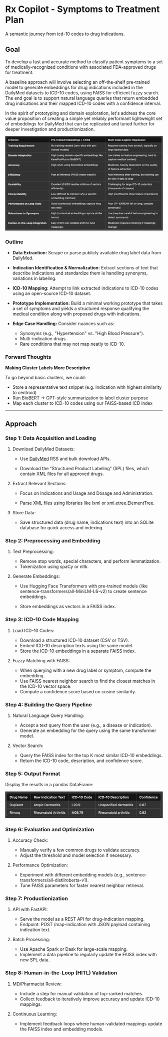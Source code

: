 # Rx Copilot - Symptoms to Treatment Plan

A semantic journey from icd-10 codes to drug indications.

## Goal

To develop a fast and accurate method to classify patient symptoms to a set of medically-recognized conditions with associated FDA-approved drugs for treatment.

A baseline approach will involve selecting an off-the-shelf pre-trained model to generate embeddings for drug indications included in the DailyMed datasets to ICD-10 codes, using FAISS for efficient fuzzy search. The end goal is to support natural language queries that return embedded drug indications and their mapped ICD-10 codes with a confidence interval.

In the spirit of prototyping and domain exploration, let's address the core value proposition of creating a simple yet reliably performant lightweight set of embeddings for DailyMed that can be replicated and tuned further for deeper investigation and productionization.

![methodology](./assets/method_tradeoffs.png)

### Outline

* **Data Extraction:** Scrape or parse publicly available drug label data from DailyMed.

* **Indication Identification & Normalization:** Extract sections of text that describe indications and standardize them ie handling synonyms, variations in labeling.

* **ICD-10 Mapping:** Attempt to link extracted indications to ICD-10 codes using an open-source ICD-10 dataset.

* **Prototype Implementation:** Build a minimal working prototype that takes a set of symptoms and yields a structured response qualifying the medical condition along with proposed drugs with indications.

* **Edge Case Handling:** Consider nuances such as:
    * Synonyms (e.g., "Hypertension" vs. "High Blood Pressure").
    * Multi-indication drugs.
    * Rare conditions that may not map neatly to ICD-10.

### Forward Thoughts

**Making Cluster Labels More Descriptive**

To go beyond basic clusters, we could:
- Store a representative text snippet (e.g. indication with highest similarity to centroid)
- Run BioBERT → GPT-style summarization to label cluster purpose
- Map each cluster to ICD-10 codes using our FAISS-based ICD index

---

## Approach

### Step 1: Data Acquisition and Loading

1.	Download DailyMed Datasets:

    - Use [DailyMed](https://dailymed.nlm.nih.gov/dailymed/spl-resources-all-drug-labels.cfm) RSS and bulk download APIs.

    - Download the “Structured Product Labeling” (SPL) files, which contain XML files for all approved drugs.

2.	Extract Relevant Sections:

    - Focus on Indications and Usage and Dosage and Administration.

	- Parse XML files using libraries like lxml or xml.etree.ElementTree.

3.	Store Data:
	- Save structured data (drug name, indications text) into an SQLite database for quick access and indexing.

### Step 2: Preprocessing and Embedding
1.	Text Preprocessing:
    - Remove stop words, special characters, and perform lemmatization.
	- Tokenization using spaCy or nltk.

2.	Generate Embeddings:
	- Use Hugging Face Transformers with pre-trained models (like sentence-transformers/all-MiniLM-L6-v2) to create sentence embeddings.

    - Store embeddings as vectors in a FAISS index.

### Step 3: ICD-10 Code Mapping
1.	Load ICD-10 Codes:
    - Download a structured ICD-10 dataset (CSV or TSV).
	- Embed ICD-10 description texts using the same model.
	- Store the ICD-10 embeddings in a separate FAISS index.

2.	Fuzzy Matching with FAISS:
	- When querying with a new drug label or symptom, compute the embedding.
	- Use FAISS nearest neighbor search to find the closest matches in the ICD-10 vector space.
	- Compute a confidence score based on cosine similarity.

### Step 4: Building the Query Pipeline
1.	Natural Language Query Handling:
	- Accept a text query from the user (e.g., a disease or indication).
	- Generate an embedding for the query using the same transformer model.

2.	Vector Search:
	- Query the FAISS index for the top K most similar ICD-10 embeddings.
	- Return the ICD-10 code, description, and confidence score.

### Step 5: Output Format

Display the results in a pandas DataFrame:

![output](./output-format.png)

### Step 6: Evaluation and Optimization
1.	Accuracy Check:
	- Manually verify a few common drugs to validate accuracy.
	- Adjust the threshold and model selection if necessary.

2.	Performance Optimization:
	- Experiment with different embedding models (e.g., sentence-transformers/all-distilroberta-v1).
	- Tune FAISS parameters for faster nearest neighbor retrieval.

### Step 7: Productionization
1.	API with FastAPI:
	- Serve the model as a REST API for drug-indication mapping.
	- Endpoint: POST /map-indication with JSON payload containing indication text.

2.	Batch Processing:
	- Use Apache Spark or Dask for large-scale mapping.
	- Implement a data pipeline to regularly update the FAISS index with new SPL data.

### Step 8: Human-in-the-Loop (HITL) Validation
1.	MD/Pharmacist Review:
	- Include a step for manual validation of top-ranked matches.
	- Collect feedback to iteratively improve accuracy and update ICD-10 mappings.

2.	Continuous Learning:
	- Implement feedback loops where human-validated mappings update the FAISS index and embedding models.